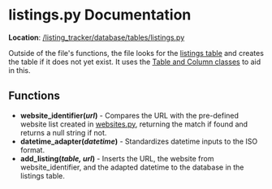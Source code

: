 # listings.py Documentation
**Location**: [/listing_tracker/database/tables/listings.py](/listing_tracker/database/listings.py)

Outside of the file's functions, the file looks for the [listings table](/docs/database/tables.md#listings) and creates the table if it does not yet exist. It uses the [Table and Column classes](/docs/database/classes.md) to aid in this.

## Functions
* **website_identifier(*url*)** - Compares the URL with the pre-defined website list created in [websites.py](/docs/database.md#websitespy), returning the match if found and returns a null string if not.
* **datetime_adapter(*datetime*)** - Standardizes datetime inputs to the ISO format.
* **add_listing(*table, url*)** - Inserts the URL, the website from website_identifier, and the adapted datetime to the database in the listings table.